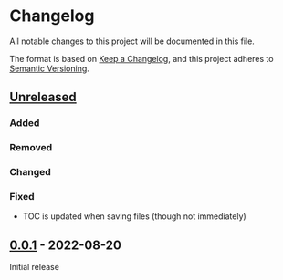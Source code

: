 # Changelog
All notable changes to this project will be documented in this file.

The format is based on [Keep a Changelog](https://keepachangelog.com/en/1.0.0/),
and this project adheres to [Semantic Versioning](https://semver.org/spec/v2.0.0.html).

## [Unreleased]

### Added

### Removed

### Changed

### Fixed

* TOC is updated when saving files (though not immediately)

## [0.0.1] - 2022-08-20

Initial release

[Unreleased]: https://github.com/fmatter/pylingdocs-gui/compare/0.0.1...HEAD
[0.0.1]: https://github.com/fmatter/pylingdocs-gui/releases/tag/0.0.1
